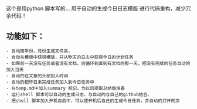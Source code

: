 # 
这个是用python 脚本写的...
用于自动的生成今日日志模版
进行代码重构，减少冗余代码！
## 功能如下：
    - 自动按年份，月份生成文件夹，
    - 自动从模版中获得模版，并从昨天的日志中获得今日的计划任务
    - 如果前一天没有任务或者没有文档，则循环到直到有文档的那一天，把没有完成的任务自动的加入当天
    - 自动的在文章的头部加入时间
    - 自动的把昨日未完成任务加入到今日任务中
    - 在temp.md中加入summary 标记，为以后提取总结做准备
    - 运行shell 脚本可以自动的生成日志，与自动的与自己的github结合，
    - 把shell 脚本加入开机自启中，可以使开机后自己的生成今日任务，并自动的打开网页


